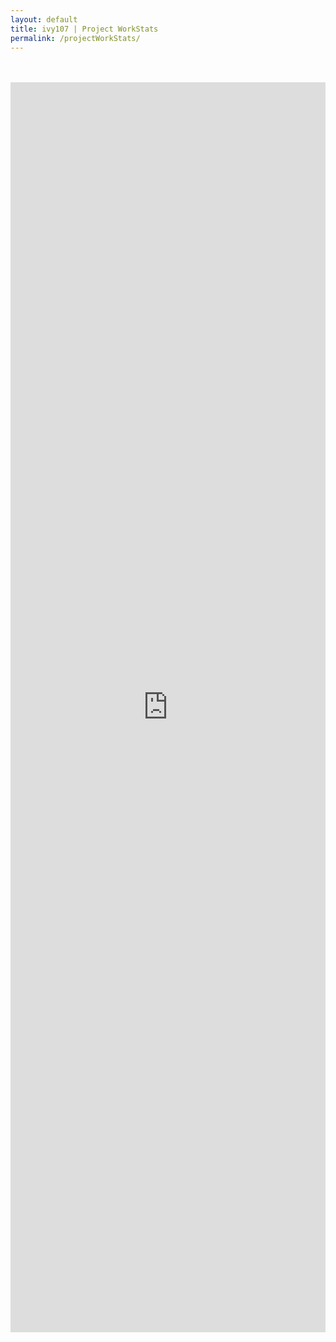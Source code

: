 ```yaml
---
layout: default
title: ivy107 | Project WorkStats
permalink: /projectWorkStats/
---
```

<br>
<br>
<iframe width="100%" height="2000px" src="https://sway.office.com/s/2gyWBRfadgMPD6rU/embed" frameborder="0" marginheight="0" marginwidth="0" max-width="100%" sandbox="allow-forms allow-modals allow-orientation-lock allow-popups allow-same-origin allow-scripts" scrolling="no" style="border: none; max-width: 100%; max-height: 100vh" allowfullscreen mozallowfullscreen msallowfullscreen webkitallowfullscreen></iframe>


